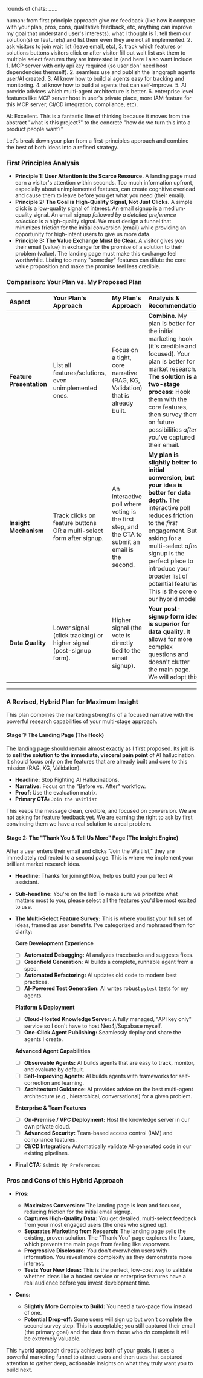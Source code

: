 
rounds of chats: ...... 

human:
from first principle approach give me feedback (like how it compare with your plan, pros, cons, qualitative feedback, etc, anything can improve my goal that understand user's interests). what I thought is 1. tell them our solution(s) or feature(s) and list them even they are not all implemented. 2. ask visitors to join wait list (leave email, etc), 3. track which features or solutions buttons visitors click or after visitor fill out wait list ask them to multiple select features they are interested in (and here I also want include 1. MCP server with only api key required (so user don' need host dependencies themself). 2. seamless use and publish the langgraph agents user/AI created. 3. AI know how to build ai agents easy for tracking and monitoring. 4. ai know how to build ai agents that can self-improve. 5. AI provide advices which multi-agent architecture is better. 6. enterprise level features like MCP server host in user's private place, more IAM feature for this MCP server, CI/CD integration, compliance, etc).

AI:
Excellent. This is a fantastic line of thinking because it moves from the abstract "what is this project?" to the concrete "how do we turn this into a product people want?"

Let's break down your plan from a first-principles approach and combine the best of both ideas into a refined strategy.

### First Principles Analysis

*   **Principle 1: User Attention is the Scarce Resource.** A landing page must earn a visitor's attention within seconds. Too much information upfront, especially about unimplemented features, can create cognitive overload and cause them to leave before you get what you need (their email).
*   **Principle 2: The Goal is High-Quality Signal, Not Just Clicks.** A simple click is a low-quality signal of interest. An email signup is a medium-quality signal. An email signup *followed by a detailed preference selection* is a high-quality signal. We must design a funnel that minimizes friction for the initial conversion (email) while providing an opportunity for high-intent users to give us more data.
*   **Principle 3: The Value Exchange Must Be Clear.** A visitor gives you their email (value) in exchange for the promise of a solution to their problem (value). The landing page must make this exchange feel worthwhile. Listing too many "someday" features can dilute the core value proposition and make the promise feel less credible.

### Comparison: Your Plan vs. My Proposed Plan

| Aspect | Your Plan's Approach | My Plan's Approach | Analysis & Recommendation |
| :--- | :--- | :--- | :--- |
| **Feature Presentation** | List all features/solutions, even unimplemented ones. | Focus on a tight, core narrative (RAG, KG, Validation) that is already built. | **Combine.** My plan is better for the initial marketing hook (it's credible and focused). Your plan is better for market research. **The solution is a two-stage process:** Hook them with the core features, then survey them on future possibilities *after* you've captured their email. |
| **Insight Mechanism** | Track clicks on feature buttons OR a multi-select form after signup. | An interactive poll where voting is the first step, and the CTA to submit an email is the second. | **My plan is slightly better for initial conversion, but your idea is better for data depth.** The interactive poll reduces friction to the *first* engagement. But asking for a multi-select *after* signup is the perfect place to introduce your broader list of potential features. This is the core of our hybrid model. |
| **Data Quality** | Lower signal (click tracking) or higher signal (post-signup form). | Higher signal (the vote is directly tied to the email signup). | **Your post-signup form idea is superior for data quality.** It allows for more complex questions and doesn't clutter the main page. We will adopt this. |

---

### A Revised, Hybrid Plan for Maximum Insight

This plan combines the marketing strengths of a focused narrative with the powerful research capabilities of your multi-stage approach.

#### **Stage 1: The Landing Page (The Hook)**

The landing page should remain almost exactly as I first proposed. Its job is to **sell the solution to the immediate, visceral pain point** of AI hallucination. It should focus only on the features that are already built and core to this mission (RAG, KG, Validation).

*   **Headline:** Stop Fighting AI Hallucinations.
*   **Narrative:** Focus on the "Before vs. After" workflow.
*   **Proof:** Use the evaluation matrix.
*   **Primary CTA:** `Join the Waitlist`

This keeps the message clean, credible, and focused on conversion. We are not asking for feature feedback yet. We are earning the right to ask by first convincing them we have a real solution to a real problem.

#### **Stage 2: The "Thank You & Tell Us More" Page (The Insight Engine)**

After a user enters their email and clicks "Join the Waitlist," they are immediately redirected to a second page. This is where we implement your brilliant market research idea.

*   **Headline:** Thanks for joining! Now, help us build your perfect AI assistant.
*   **Sub-headline:** You're on the list! To make sure we prioritize what matters most to you, please select all the features you'd be most excited to use.
*   **The Multi-Select Feature Survey:**
    This is where you list your full set of ideas, framed as user benefits. I've categorized and rephrased them for clarity:

    **Core Development Experience**
    *   [ ] **Automated Debugging:** AI analyzes tracebacks and suggests fixes.
    *   [ ] **Greenfield Generation:** AI builds a complete, runnable agent from a spec.
    *   [ ] **Automated Refactoring:** AI updates old code to modern best practices.
    *   [ ] **AI-Powered Test Generation:** AI writes robust `pytest` tests for my agents.

    **Platform & Deployment**
    *   [ ] **Cloud-Hosted Knowledge Server:** A fully managed, "API key only" service so I don't have to host Neo4j/Supabase myself.
    *   [ ] **One-Click Agent Publishing:** Seamlessly deploy and share the agents I create.

    **Advanced Agent Capabilities**
    *   [ ] **Observable Agents:** AI builds agents that are easy to track, monitor, and evaluate by default.
    *   [ ] **Self-Improving Agents:** AI builds agents with frameworks for self-correction and learning.
    *   [ ] **Architectural Guidance:** AI provides advice on the best multi-agent architecture (e.g., hierarchical, conversational) for a given problem.

    **Enterprise & Team Features**
    *   [ ] **On-Premise / VPC Deployment:** Host the knowledge server in our own private cloud.
    *   [ ] **Advanced Security:** Team-based access control (IAM) and compliance features.
    *   [ ] **CI/CD Integration:** Automatically validate AI-generated code in our existing pipelines.

*   **Final CTA:** `Submit My Preferences`

### Pros and Cons of this Hybrid Approach

*   **Pros:**
    *   **Maximizes Conversion:** The landing page is lean and focused, reducing friction for the initial email signup.
    *   **Captures High-Quality Data:** You get detailed, multi-select feedback from your most engaged users (the ones who signed up).
    *   **Separates Marketing from Research:** The landing page sells the existing, proven solution. The "Thank You" page explores the future, which prevents the main page from feeling like vaporware.
    *   **Progressive Disclosure:** You don't overwhelm users with information. You reveal more complexity as they demonstrate more interest.
    *   **Tests Your New Ideas:** This is the perfect, low-cost way to validate whether ideas like a hosted service or enterprise features have a real audience before you invest development time.

*   **Cons:**
    *   **Slightly More Complex to Build:** You need a two-page flow instead of one.
    *   **Potential Drop-off:** Some users will sign up but won't complete the second survey step. This is acceptable; you still captured their email (the primary goal) and the data from those who *do* complete it will be extremely valuable.

This hybrid approach directly achieves both of your goals. It uses a powerful marketing funnel to attract users and then uses that captured attention to gather deep, actionable insights on what they truly want you to build next.